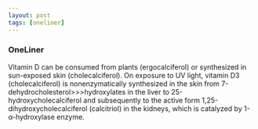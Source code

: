 ```yaml
---
layout: post
tags: [oneliner]
---
```



### OneLiner

Vitamin D can be consumed from plants (ergocalciferol) or synthesized in sun-exposed skin (cholecalciferol). On exposure to UV light, vitamin D3 (cholecalciferol) is nonenzymatically synthesized in the skin from 7-dehydrocholesterol>>>hydroxylates in the liver to 25-hydroxycholecalciferol and subsequently to the active form 1,25-dihydroxycholecalciferol (calcitriol) in the kidneys, which is catalyzed by 1-α-hydroxylase enzyme.

